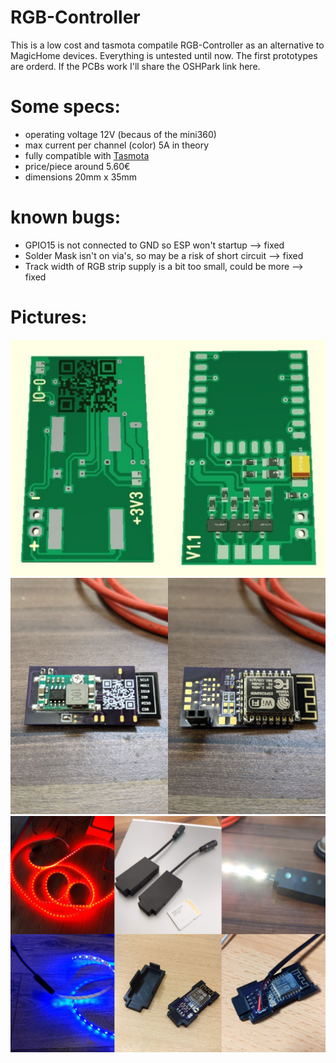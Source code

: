 # RGB-Controller
This is a low cost and tasmota compatile RGB-Controller as an alternative to MagicHome devices.
Everything is untested until now. The first prototypes are orderd. If the PCBs work I'll share the OSHPark link here.

# Some specs:
- operating voltage 12V (becaus of the mini360)
- max current per channel (color) 5A in theory 
- fully compatible with [Tasmota](https://github.com/arendst/Tasmota)
- price/piece around 5.60€
- dimensions 20mm x 35mm

# known bugs:
- GPIO15 is not connected to GND so ESP won't startup --> fixed
- Solder Mask isn't on via's, so may be a risk of short circuit --> fixed
- Track width of RGB strip supply is a bit too small, could be more --> fixed

# Pictures:
![Board3D](pictures/Board_3D_collage.jpg)
![Prototyp](pictures/prototyp1_collage.jpg)
![Collage](pictures/Collage.jpg)
